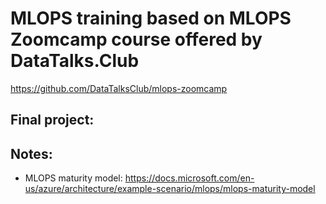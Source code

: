 # MLOPS training based on MLOPS Zoomcamp course offered by DataTalks.Club
https://github.com/DataTalksClub/mlops-zoomcamp

## Final project:


## Notes:
- MLOPS maturity model: https://docs.microsoft.com/en-us/azure/architecture/example-scenario/mlops/mlops-maturity-model
